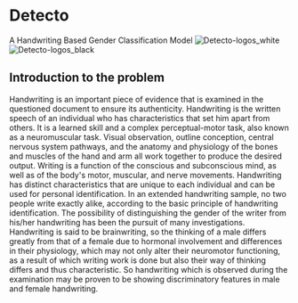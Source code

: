 # Detecto
A Handwriting Based Gender Classification Model
![Detecto-logos_white](https://user-images.githubusercontent.com/56788883/171069394-a291960b-0003-4f8a-970c-6bc295dc575b.png#gh-dark-mode-only)
![Detecto-logos_black](https://user-images.githubusercontent.com/56788883/171069398-ccd82ce5-dd90-4d65-8d8b-617f4aa51031.png#gh-light-mode-only)

## Introduction to the problem
Handwriting is an important piece of evidence that is examined in the questioned document to ensure its authenticity. 
Handwriting is the written speech of an individual who has characteristics that set him apart from others. 
It is a learned skill and a complex perceptual-motor task, also known as a neuromuscular task. 
Visual observation, outline conception, central nervous system pathways, and the anatomy and physiology of the bones and muscles of the hand and arm all work together to produce the desired output. 
Writing is a function of the conscious and subconscious mind, as well as of the body's motor, muscular, and nerve movements.
Handwriting has distinct characteristics that are unique to each individual and can be used for personal identification. 
In an extended handwriting sample, no two people write exactly alike, according to the basic principle of handwriting identification. 
The possibility of distinguishing the gender of the writer from his/her handwriting has been the pursuit of many investigations. 
Handwriting is said to be brainwriting, so the thinking of a male differs greatly from that of a female due to hormonal involvement and differences in their physiology, which may not only alter their neuromotor functioning, as a result of which writing work is done but also their way of thinking differs and thus characteristic. 
So handwriting which is observed during the examination may be proven to be showing discriminatory features in male and female handwriting.


